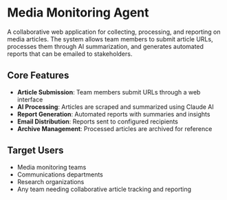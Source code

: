 # Media Monitoring Agent

A collaborative web application for collecting, processing, and reporting on media articles. The system allows team members to submit article URLs, processes them through AI summarization, and generates automated reports that can be emailed to stakeholders.

## Core Features

- **Article Submission**: Team members submit URLs through a web interface
- **AI Processing**: Articles are scraped and summarized using Claude AI
- **Report Generation**: Automated reports with summaries and insights
- **Email Distribution**: Reports sent to configured recipients
- **Archive Management**: Processed articles are archived for reference

## Target Users

- Media monitoring teams
- Communications departments
- Research organizations
- Any team needing collaborative article tracking and reporting